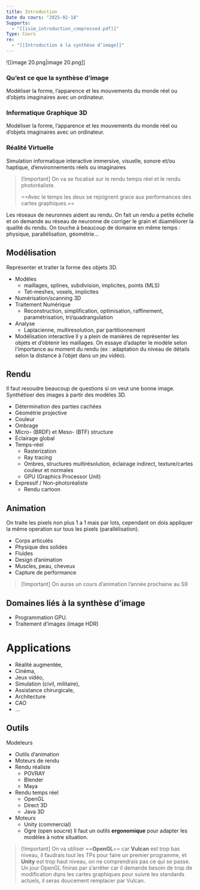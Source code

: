 ```yaml
---
title: Introduction
Date du cours: "2025-02-18"
Supports:
  - "[[isim_introduction_compressed.pdf]]"
Type: Cours
re:
  - "[[Introduction à la synthèse d’image]]"
---
```

![[image 20.png|image 20.png]]
  
### Qu’est ce que la synthèse d’image
Modéliser la forme, l’apparence et les mouvements du monde réel ou d’objets imaginaires avec un ordinateur.
  
### Informatique Graphique 3D
Modéliser la forme, l’apparence et les mouvements du monde réel ou d’objets imaginaires avec un ordinateur.
### Réalité Virtuelle
Simulation informatique interactive immersive, visuelle, sonore et/ou haptique, d’environnements réels ou imaginaires
  

> [!important] On va se focalisé sur le rendu temps réel et le rendu photoréaliste.
> 
> ==Avec le temps les deux se rejoignent grace aux performances des cartes graphiques.==
  
Les réseaux de neuronnes aident au rendu. On fait un rendu a petite échelle et on demande au réseau de neuronne de corriger le grain et dùaméliorer la qualité du rendu.
On touche à beaucoup de domaine en même temps : physique, parallélisation, géométrie…
  
  
## Modélisation
Représenter et traiter la forme des objets 3D.
- Modèles
    - maillages, splines, subdivision, implicites, points (MLS)
    - Tet-meshes, voxels, implicites
- Numérisation/scanning 3D
- Traitement Numérique
    - Reconstruction, simplification, optimisation, raffinement, paramétrisation, tri/quadrangulation
- Analyse
    - Laplacienne, multiresolution, par partitionnement
- Modélisation interactive
Il y a plein de manières de représenter les objets et d’obtenir les maillages.
On essaye d’adapter le modèle selon l’importance au moment du rendu (ex : adaptation du niveau de détails selon la distance à l’objet dans un jeu vidéo).
## Rendu
Il faut resoudre beaucoup de questions si on veut une bonne image.
Synthétiser des images à partir des modèles 3D.
- Détermination des parties cachées
- Géométrie projective
- Couleur
- Ombrage
- Micro- (BRDF) et Meso- (BTF) structure
- Éclairage global
- Temps-réel
    - Rasterization
    - Ray tracing
    - Ombres, structures multirésolution, éclairage indirect, texture/cartes couleur et normales
    - GPU (Graphics Processor Unit)
- Expressif / Non-photoréaliste
    - Rendu cartoon
  
  
## Animation
  
On traite les pixels non plus 1 a 1 mais par lots, cependant on dois appliquer la même operation sur tous les pixels (parallélisation).
- Corps articulés
- Physique des solides
- Fluides
- Design d’animation
- Muscles, peau, cheveux
- Capture de performance

> [!important] On auras un cours d’animation l’année prochaine au S9
  
  
## Domaines liés à la synthèse d’image
- Programmation GPU.
- Traitement d’images (image HDR)
  
# Applications
- Réalité augmentée,
- Cinéma,
- Jeux vidéo,
- Simulation (civil, militaire),
- Assistance chirurgicale,
- Architecture
- CAO
- …
  
  
## Outils
Modeleurs
- Outils d’animation
- Moteurs de rendu
- Rendu réaliste
    - POVRAY
    - Blender
    - Maya
- Rendu temps réel
    - OpenGL
    - Direct 3D
    - Java 3D
- Moteurs
    - Unity (commercial)
    - Ogre (open soucre)
Il faut un outils **ergonomique** pour adapter les modèles à notre situation.

> [!important] On va utiliser ==**OpenGL**== car **Vulcan** est trop bas niveau, il faudrais tout les TPs pour faire un premier programme, et **Unity** est trop haut niveau, on ne comprendrais pas ce qui se passe.
Un jour OpenGL finiras par s’arrêter car il demande besoin de trop de modification dqns les cartes graphiques pour suivre les standards actuels, il seras doucement remplacer par Vulcan.
